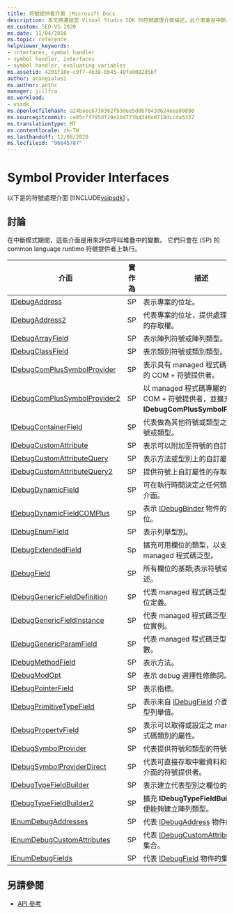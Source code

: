 ```yaml
---
title: 符號提供者介面 |Microsoft Docs
description: 本文將連結至 Visual Studio SDK 的符號處理介面描述，此介面會在中斷模式期間評估呼叫堆疊中的變數。
ms.custom: SEO-VS-2020
ms.date: 11/04/2016
ms.topic: reference
helpviewer_keywords:
- interfaces, symbol handler
- symbol handler, interfaces
- symbol handler, evaluating variables
ms.assetid: 4201f10e-c9f7-4b38-bb45-40fe0082d5bf
author: acangialosi
ms.author: anthc
manager: jillfra
ms.workload:
- vssdk
ms.openlocfilehash: a24baec6738382f93dee5d8b7843d624eea80890
ms.sourcegitcommit: ce85cff795df29e2bd773b4346cd718dccda5337
ms.translationtype: MT
ms.contentlocale: zh-TW
ms.lasthandoff: 12/08/2020
ms.locfileid: "96845787"
---
```

# <a name="symbol-provider-interfaces"></a>Symbol Provider Interfaces
以下是的符號處理介面 [!INCLUDE[vsipsdk](../../../extensibility/includes/vsipsdk_md.md)] 。

## <a name="discussion"></a>討論
 在中斷模式期間，這些介面是用來評估呼叫堆疊中的變數。 它們只會在 (SP) 的 common language runtime 符號提供者上執行。

|介面|實作為|描述|
|---------------|--------------------|-----------------|
|[IDebugAddress](../../../extensibility/debugger/reference/idebugaddress.md)|SP|表示專案的位址。|
|[IDebugAddress2](../../../extensibility/debugger/reference/idebugaddress2.md)|SP|代表專案的位址，提供處理序識別碼的存取權。|
|[IDebugArrayField](../../../extensibility/debugger/reference/idebugarrayfield.md)|SP|表示陣列符號或陣列類型。|
|[IDebugClassField](../../../extensibility/debugger/reference/idebugclassfield.md)|SP|表示類別符號或類別類型。|
|[IDebugComPlusSymbolProvider](../../../extensibility/debugger/reference/idebugcomplussymbolprovider.md)|SP|表示具有 managed 程式碼專屬方法的 COM + 符號提供者。|
|[IDebugComPlusSymbolProvider2](../../../extensibility/debugger/reference/idebugcomplussymbolprovider2.md)|SP|以 managed 程式碼專屬的方法表示 COM + 符號提供者，並擴充 **IDebugComPlusSymbolProvider**。|
|[IDebugContainerField](../../../extensibility/debugger/reference/idebugcontainerfield.md)|SP|代表做為其他符號或類型之容器的符號或類型。|
|[IDebugCustomAttribute](../../../extensibility/debugger/reference/idebugcustomattribute.md)|SP|表示可以附加至符號的自訂屬性。|
|[IDebugCustomAttributeQuery](../../../extensibility/debugger/reference/idebugcustomattributequery.md)|SP|表示方法或型別上的自訂屬性查詢。|
|[IDebugCustomAttributeQuery2](../../../extensibility/debugger/reference/idebugcustomattributequery2.md)|SP|提供符號上自訂屬性的存取權。|
|[IDebugDynamicField](../../../extensibility/debugger/reference/idebugdynamicfield.md)|SP|可在執行時間決定之任何類型的基底介面。|
|[IDebugDynamicFieldCOMPlus](../../../extensibility/debugger/reference/idebugdynamicfieldcomplus.md)|SP|表示 [IDebugBinder](../../../extensibility/debugger/reference/idebugbinder.md) 物件的動態欄位。|
|[IDebugEnumField](../../../extensibility/debugger/reference/idebugenumfield.md)|SP|表示列舉型別。|
|[IDebugExtendedField](../../../extensibility/debugger/reference/idebugextendedfield.md)|Sp|擴充可用欄位的類型，以支援 managed 程式碼泛型。|
|[IDebugField](../../../extensibility/debugger/reference/idebugfield.md)|SP|所有欄位的基類;表示符號或類型的描述。|
|[IDebugGenericFieldDefinition](../../../extensibility/debugger/reference/idebuggenericfielddefinition.md)|SP|代表 managed 程式碼泛型型別的欄位定義。|
|[IDebugGenericFieldInstance](../../../extensibility/debugger/reference/idebuggenericfieldinstance.md)|SP|代表 managed 程式碼泛型型別的欄位實例。|
|[IDebugGenericParamField](../../../extensibility/debugger/reference/idebuggenericparamfield.md)|SP|代表 managed 程式碼泛型型別的參數。|
|[IDebugMethodField](../../../extensibility/debugger/reference/idebugmethodfield.md)|SP|表示方法。|
|[IDebugModOpt](../../../extensibility/debugger/reference/idebugmodopt.md)|SP|表示 debug 選擇性修飾詞。|
|[IDebugPointerField](../../../extensibility/debugger/reference/idebugpointerfield.md)|SP|表示指標。|
|[IDebugPrimitiveTypeField](../../../extensibility/debugger/reference/idebugprimitivetypefield.md)|SP|表示來自 [IDebugField](../../../extensibility/debugger/reference/idebugfield.md) 介面的基本類型列舉值。|
|[IDebugPropertyField](../../../extensibility/debugger/reference/idebugpropertyfield.md)|SP|表示可以取得或設定之 managed 程式碼類別的屬性。|
|[IDebugSymbolProvider](../../../extensibility/debugger/reference/idebugsymbolprovider.md)|SP|代表提供符號和類型的符號提供者。|
|[IDebugSymbolProviderDirect](../../../extensibility/debugger/reference/idebugsymbolproviderdirect.md)|SP|代表可直接存取中繼資料和核心符號介面的符號提供者。|
|[IDebugTypeFieldBuilder](../../../extensibility/debugger/reference/idebugtypefieldbuilder.md)|SP|表示建立代表型別之欄位的能力。|
|[IDebugTypeFieldBuilder2](../../../extensibility/debugger/reference/idebugtypefieldbuilder2.md)|SP|擴充 **IDebugTypeFieldBuilder** ，以便能夠建立陣列類型。|
|[IEnumDebugAddresses](../../../extensibility/debugger/reference/ienumdebugaddresses.md)|SP|代表 [IDebugAddress](../../../extensibility/debugger/reference/idebugaddress.md) 物件的集合。|
|[IEnumDebugCustomAttributes](../../../extensibility/debugger/reference/ienumdebugcustomattributes.md)|SP|代表 [IDebugCustomAttribute](../../../extensibility/debugger/reference/idebugcustomattribute.md) 物件的集合。|
|[IEnumDebugFields](../../../extensibility/debugger/reference/ienumdebugfields.md)|SP|代表 [IDebugField](../../../extensibility/debugger/reference/idebugfield.md) 物件的集合。|

## <a name="see-also"></a>另請參閱
- [API 參考](../../../extensibility/debugger/reference/api-reference-visual-studio-debugging.md)
